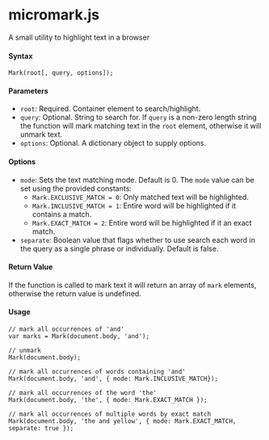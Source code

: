 # micromark.js
A small utility to highlight text in a browser

#### Syntax
    Mark(root[, query, options]);
    
#### Parameters
- `root`: Required. Container element to search/highlight.
- `query`: Optional. String to search for. If `query` is a non-zero length string the function will mark matching text in the `root` element, otherwise it will unmark text.
- `options`: Optional. A dictionary object to supply options.

#### Options
- `mode`: Sets the text matching mode. Default is 0. The `mode` value can be set using the provided constants:
  - `Mark.EXCLUSIVE_MATCH = 0`: Only matched text will be highlighted.
  - `Mark.INCLUSIVE_MATCH = 1`: Entire word will be highlighted if it contains a match.
  - `Mark.EXACT_MATCH = 2`: Entire word will be highlighted if it an exact match.
- `separate`: Boolean value that flags whether to use search each word in the query as a single phrase or individually. Default is false.
 
#### Return Value
If the function is called to mark text it will return an array of `mark` elements, otherwise the return value is undefined.

#### Usage
    // mark all occurrences of 'and'
    var marks = Mark(document.body, 'and');
    
    // unmark
    Mark(document.body);
    
    // mark all occurrences of words containing 'and'
    Mark(document.body, 'and', { mode: Mark.INCLUSIVE_MATCH});
    
    // mark all occurrences of the word 'the'
    Mark(document.body, 'the', { mode: Mark.EXACT_MATCH });
    
    // mark all occurrences of multiple words by exact match
    Mark(document.body, 'the and yellow', { mode: Mark.EXACT_MATCH, separate: true });
